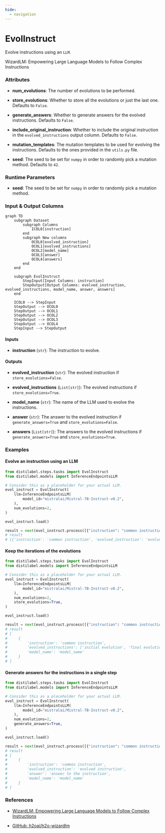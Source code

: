 ```yaml
---
hide:
  - navigation
---
```

# EvolInstruct

Evolve instructions using an `LLM`.



WizardLM: Empowering Large Language Models to Follow Complex Instructions





### Attributes

- **num_evolutions**: The number of evolutions to be performed.

- **store_evolutions**: Whether to store all the evolutions or just the last one. Defaults  to `False`.

- **generate_answers**: Whether to generate answers for the evolved instructions. Defaults  to `False`.

- **include_original_instruction**: Whether to include the original instruction in the  `evolved_instructions` output column. Defaults to `False`.

- **mutation_templates**: The mutation templates to be used for evolving the instructions.  Defaults to the ones provided in the `utils.py` file.

- **seed**: The seed to be set for `numpy` in order to randomly pick a mutation method.  Defaults to `42`.




### Runtime Parameters

- **seed**: The seed to be set for `numpy` in order to randomly pick a mutation method.



### Input & Output Columns

``` mermaid
graph TD
	subgraph Dataset
		subgraph Columns
			ICOL0[instruction]
		end
		subgraph New columns
			OCOL0[evolved_instruction]
			OCOL1[evolved_instructions]
			OCOL2[model_name]
			OCOL3[answer]
			OCOL4[answers]
		end
	end

	subgraph EvolInstruct
		StepInput[Input Columns: instruction]
		StepOutput[Output Columns: evolved_instruction, evolved_instructions, model_name, answer, answers]
	end

	ICOL0 --> StepInput
	StepOutput --> OCOL0
	StepOutput --> OCOL1
	StepOutput --> OCOL2
	StepOutput --> OCOL3
	StepOutput --> OCOL4
	StepInput --> StepOutput

```


#### Inputs


- **instruction** (`str`): The instruction to evolve.




#### Outputs


- **evolved_instruction** (`str`): The evolved instruction if `store_evolutions=False`.

- **evolved_instructions** (`List[str]`): The evolved instructions if `store_evolutions=True`.

- **model_name** (`str`): The name of the LLM used to evolve the instructions.

- **answer** (`str`): The answer to the evolved instruction if `generate_answers=True`  and `store_evolutions=False`.

- **answers** (`List[str]`): The answers to the evolved instructions if `generate_answers=True`  and `store_evolutions=True`.





### Examples


#### Evolve an instruction using an LLM
```python
from distilabel.steps.tasks import EvolInstruct
from distilabel.models import InferenceEndpointsLLM

# Consider this as a placeholder for your actual LLM.
evol_instruct = EvolInstruct(
    llm=InferenceEndpointsLLM(
        model_id="mistralai/Mistral-7B-Instruct-v0.2",
    ),
    num_evolutions=2,
)

evol_instruct.load()

result = next(evol_instruct.process([{"instruction": "common instruction"}]))
# result
# [{'instruction': 'common instruction', 'evolved_instruction': 'evolved instruction', 'model_name': 'model_name'}]
```

#### Keep the iterations of the evolutions
```python
from distilabel.steps.tasks import EvolInstruct
from distilabel.models import InferenceEndpointsLLM

# Consider this as a placeholder for your actual LLM.
evol_instruct = EvolInstruct(
    llm=InferenceEndpointsLLM(
        model_id="mistralai/Mistral-7B-Instruct-v0.2",
    ),
    num_evolutions=2,
    store_evolutions=True,
)

evol_instruct.load()

result = next(evol_instruct.process([{"instruction": "common instruction"}]))
# result
# [
#     {
#         'instruction': 'common instruction',
#         'evolved_instructions': ['initial evolution', 'final evolution'],
#         'model_name': 'model_name'
#     }
# ]
```

#### Generate answers for the instructions in a single step
```python
from distilabel.steps.tasks import EvolInstruct
from distilabel.models import InferenceEndpointsLLM

# Consider this as a placeholder for your actual LLM.
evol_instruct = EvolInstruct(
    llm=InferenceEndpointsLLM(
        model_id="mistralai/Mistral-7B-Instruct-v0.2",
    ),
    num_evolutions=2,
    generate_answers=True,
)

evol_instruct.load()

result = next(evol_instruct.process([{"instruction": "common instruction"}]))
# result
# [
#     {
#         'instruction': 'common instruction',
#         'evolved_instruction': 'evolved instruction',
#         'answer': 'answer to the instruction',
#         'model_name': 'model_name'
#     }
# ]
```




### References

- [WizardLM: Empowering Large Language Models to Follow Complex Instructions](https://arxiv.org/abs/2304.12244)

- [GitHub: h2oai/h2o-wizardlm](https://github.com/h2oai/h2o-wizardlm)


